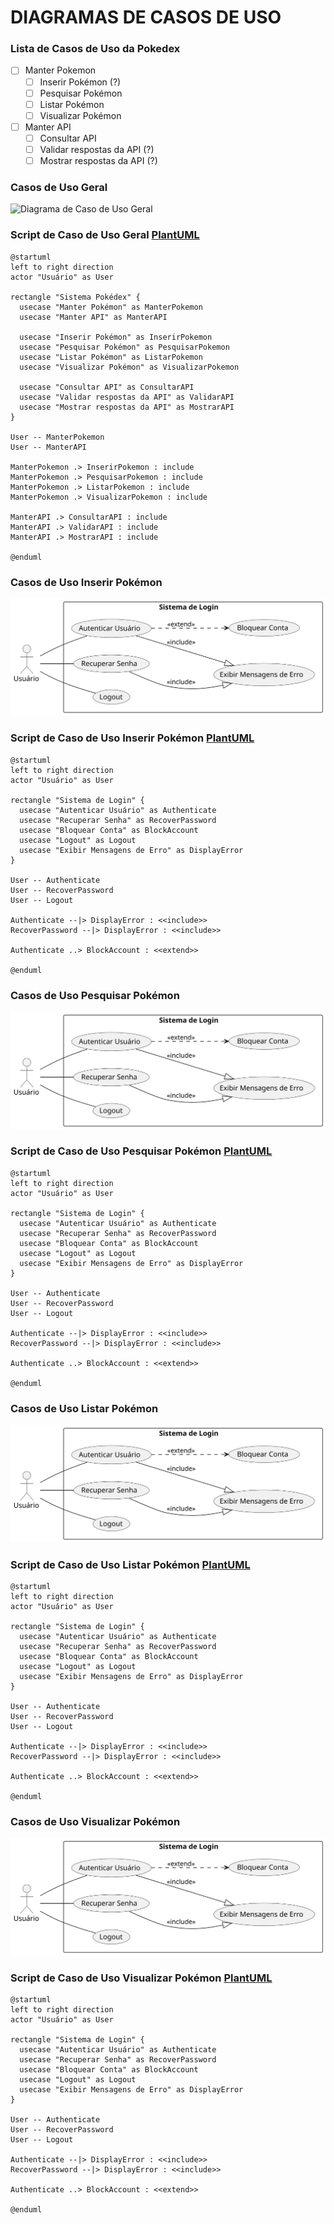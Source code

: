 # DIAGRAMAS DE CASOS DE USO

### Lista de Casos de Uso da Pokedex
- [ ] Manter Pokemon
    - [ ] Inserir Pokémon (?)
    - [ ] Pesquisar Pokémon
    - [ ] Listar Pokémon
    - [ ] Visualizar Pokémon
- [ ] Manter API
    - [ ] Consultar API
    - [ ] Validar respostas da API (?)
    - [ ] Mostrar respostas da API (?)

### Casos de Uso Geral
![Diagrama de Caso de Uso Geral](https://github.com/ADS035-Metricas-e-Arquitetura-de-Soft/documentacao-trabalho-pockedex/tree/main/artefatos/img#:~:text=..-,01%2Dcaso%2Dde%2Duso%2Dgeral%2Dpokedex.svg,-Inserindo%20estrutura%20para)

### Script de Caso de Uso Geral [PlantUML]()
    @startuml
    left to right direction
    actor "Usuário" as User
    
    rectangle "Sistema Pokédex" {
      usecase "Manter Pokémon" as ManterPokemon
      usecase "Manter API" as ManterAPI
    
      usecase "Inserir Pokémon" as InserirPokemon
      usecase "Pesquisar Pokémon" as PesquisarPokemon
      usecase "Listar Pokémon" as ListarPokemon
      usecase "Visualizar Pokémon" as VisualizarPokemon
    
      usecase "Consultar API" as ConsultarAPI
      usecase "Validar respostas da API" as ValidarAPI
      usecase "Mostrar respostas da API" as MostrarAPI
    }
    
    User -- ManterPokemon
    User -- ManterAPI
    
    ManterPokemon .> InserirPokemon : include
    ManterPokemon .> PesquisarPokemon : include
    ManterPokemon .> ListarPokemon : include
    ManterPokemon .> VisualizarPokemon : include
    
    ManterAPI .> ConsultarAPI : include
    ManterAPI .> ValidarAPI : include
    ManterAPI .> MostrarAPI : include
    
    @enduml

    

### Casos de Uso Inserir Pokémon
![Diagrama de Caso de Uso Inserir Pokémon](https://github.com/ADS035-Metricas-e-Arquitetura-de-Soft/documento-requisitos/blob/main/caso-de-uso-login-v1.svg)

### Script de Caso de Uso Inserir Pokémon [PlantUML](https://www.plantuml.com/plantuml/uml/SyfFKj2rKt3CoKnELR1Io4ZDoSa70000)
    @startuml
    left to right direction
    actor "Usuário" as User
    
    rectangle "Sistema de Login" {
      usecase "Autenticar Usuário" as Authenticate
      usecase "Recuperar Senha" as RecoverPassword
      usecase "Bloquear Conta" as BlockAccount
      usecase "Logout" as Logout
      usecase "Exibir Mensagens de Erro" as DisplayError
    }
    
    User -- Authenticate
    User -- RecoverPassword
    User -- Logout
    
    Authenticate --|> DisplayError : <<include>>
    RecoverPassword --|> DisplayError : <<include>>
    
    Authenticate ..> BlockAccount : <<extend>>
    
    @enduml

### Casos de Uso Pesquisar Pokémon
![Diagrama de Caso de Uso Pesquisar Pokémon](https://github.com/ADS035-Metricas-e-Arquitetura-de-Soft/documento-requisitos/blob/main/caso-de-uso-login-v1.svg)

### Script de Caso de Uso Pesquisar Pokémon [PlantUML](https://www.plantuml.com/plantuml/uml/SyfFKj2rKt3CoKnELR1Io4ZDoSa70000)
    @startuml
    left to right direction
    actor "Usuário" as User
    
    rectangle "Sistema de Login" {
      usecase "Autenticar Usuário" as Authenticate
      usecase "Recuperar Senha" as RecoverPassword
      usecase "Bloquear Conta" as BlockAccount
      usecase "Logout" as Logout
      usecase "Exibir Mensagens de Erro" as DisplayError
    }
    
    User -- Authenticate
    User -- RecoverPassword
    User -- Logout
    
    Authenticate --|> DisplayError : <<include>>
    RecoverPassword --|> DisplayError : <<include>>
    
    Authenticate ..> BlockAccount : <<extend>>
    
    @enduml

### Casos de Uso Listar Pokémon
![Diagrama de Caso de Uso Listar Pokémon](https://github.com/ADS035-Metricas-e-Arquitetura-de-Soft/documento-requisitos/blob/main/caso-de-uso-login-v1.svg)

### Script de Caso de Uso Listar Pokémon [PlantUML](https://www.plantuml.com/plantuml/uml/SyfFKj2rKt3CoKnELR1Io4ZDoSa70000)
    @startuml
    left to right direction
    actor "Usuário" as User
    
    rectangle "Sistema de Login" {
      usecase "Autenticar Usuário" as Authenticate
      usecase "Recuperar Senha" as RecoverPassword
      usecase "Bloquear Conta" as BlockAccount
      usecase "Logout" as Logout
      usecase "Exibir Mensagens de Erro" as DisplayError
    }
    
    User -- Authenticate
    User -- RecoverPassword
    User -- Logout
    
    Authenticate --|> DisplayError : <<include>>
    RecoverPassword --|> DisplayError : <<include>>
    
    Authenticate ..> BlockAccount : <<extend>>
    
    @enduml

### Casos de Uso Visualizar Pokémon
![Diagrama de Caso de Uso Visualizar Pokémon](https://github.com/ADS035-Metricas-e-Arquitetura-de-Soft/documento-requisitos/blob/main/caso-de-uso-login-v1.svg)

### Script de Caso de Uso Visualizar Pokémon [PlantUML](https://www.plantuml.com/plantuml/uml/SyfFKj2rKt3CoKnELR1Io4ZDoSa70000)
    @startuml
    left to right direction
    actor "Usuário" as User
    
    rectangle "Sistema de Login" {
      usecase "Autenticar Usuário" as Authenticate
      usecase "Recuperar Senha" as RecoverPassword
      usecase "Bloquear Conta" as BlockAccount
      usecase "Logout" as Logout
      usecase "Exibir Mensagens de Erro" as DisplayError
    }
    
    User -- Authenticate
    User -- RecoverPassword
    User -- Logout
    
    Authenticate --|> DisplayError : <<include>>
    RecoverPassword --|> DisplayError : <<include>>
    
    Authenticate ..> BlockAccount : <<extend>>
    
    @enduml
